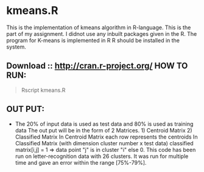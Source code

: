 # kmeans.R


This is the implementation of kmeans algorithm in R-language. This is the part of my assignment. I didnot use any inbuilt packages given in the R. 
The program for K-means is implemented in R
R should be installed in the system.


Download :: http://cran.r-project.org/
HOW TO RUN:
-----------
>Rscript kmeans.R <dataSet>

OUT PUT:
--------

*	The 20% of input data is used as test data and 80% is used as training data
	The out put will be in the form of 2 Matrices.
		1) Centroid Matrix
		2) Classified Matrix
	In Centroid Matrix each row represents the centroids
	In Classified Matrix (with dimension cluster number x test data) 
		classified matrix[i,j] = 1 => data point "j" is in cluster "i"
		else 0.
This code has been run on letter-recognition data with 26 clusters. It was run for multiple time and gave an error within the range [75%-79%].
